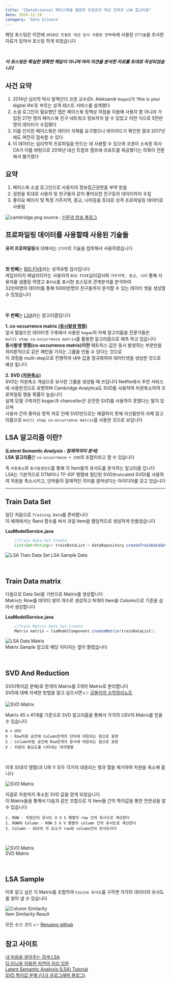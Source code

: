 ```yaml
---
title: "[DataScience] 페이스북을 활용한 트럼프의 대선 전략과 LSA 알고리즘"
date: 2019-12-10
category: 'Data Science'
---
```


해당 포스팅은 이전에 `2016년 트럼프 대선 당시 사용된 전략`속에 사용된 `IT기술`을 조사한 자료가 있어서 포스팅 하게 되었습니다  

<br/>

***이 포스팅은 확실한 명확한 해답이 아니며 여러 의견을 분석한 자료를 토대로 작성되었습니다***  

## 사건 요약
1. 2014년 심리학 박사 알렉산더 코겐 교수(Dr. Aleksandr `Kogan`)가 ‘this is your digital life’로 부르는 성격 테스트 서비스를 설계했다  
2. 소셜 로그인이 필요했던 앱은 페이스북 정책상 허점을 이용해 사용자 뿐 아니라 가입된 27만 명의 페이스북 친구 네트워크 정보까지 알 수 있었고 이런 식으로 5천만 명의 데이터가 수집됐다  
3. 이를 인지한 페이스북은 데이터 삭제를 요구했으나 와이어드가 확인한 결과 2017년에도 여전히 접속할 수 있다  
4. 이 데이터는 심리학적 프로파일을 만드는 데 사용할 수 있으며 코겐이 소속된 회사 CA가 이를 바탕으로 2016년 대선 트럼프 캠프에 리포트를 제공했다는 의혹이 언론에서 불거졌다  

## 요약
1. 페이스북 소셜 로그인으로 사용자의 정보접근권한을 부여 받음  
2. 권한을 토대로 사용자 및 친구들의 같이 좋아요한 친구등의 데이터까지 수집  
3. 좋아요 페이지 및 특정 거주지역, 종교, 나이등을 토대로 성격 프로파일링 데이터로 사용됨  

![cambridge.png](./images/cambridge.png)
<span class='img_caption'>source : [신문과 방송 블로그](http://blog.naver.com/PostView.nhn?blogId=kpfjra_&logNo=221260402045&categoryNo=13&parentCategoryNo=0)</span>


## 프로파일링 데이터를 사용할때 사용된 기술들  

**유저 프로파일링**에 대해서는 `2가지`의 기술을 접목해서 사용하였습니다  

<br/>

**첫 번째**는 [BIG FIVE](https://ko.wikipedia.org/wiki/5%EA%B0%80%EC%A7%80_%EC%84%B1%EA%B2%A9_%ED%8A%B9%EC%84%B1_%EC%9A%94%EC%86%8C)라는 성격유형 검사입니다  
케임브리지 애널리티카는 사용자의 `BIG FIVE`심리검사와 `거주지역, 종교, 나이` 통해 사용자를 샘플링 하였고 `좋아요`를 표시한 포스팅과 관계분석를 분석하여  
32만여명의 데이터를 통해 5000만명의 친구들까지 분석할 수 있는 데이터 셋을 생성할 수 있었습니다     

<br/>

**두 번째**는 [LSA](https://en.wikipedia.org/wiki/Latent_semantic_analysis)라는 알고리즘입니다  

**1. co-occurrence matrix [(동시발생 행렬)](https://en.wikipedia.org/wiki/Co-occurrence_matrix)**   
앞서 말씀드린 데이터셋 구축에서 사용된 `kogan`의 자체 알고리즘을 전문가들은  
`multi step co-occurrence matrix`를 활용한 알고리즘으로 예측 하고 있습니다  
**동시발생 행렬(co-occurrence matrix)이란** 매트릭스 값은 동시 발생하는 부분만을 의미론적으로 같은 패턴을 가지는 그룹을 만들 수 있다는 것으로  
이 과정을 multi-step으로 진행하여 내부 값을 정규화하여 데이터셋을 생성한 것으로 예상 됩니다  


**2. SVD [(차원축소)](https://ko.wikipedia.org/wiki/%ED%8A%B9%EC%9D%B4%EA%B0%92_%EB%B6%84%ED%95%B4)**  
SVD는 차원축소 개념으로 유사한 그룹을 생성될 때 쓰입니다
Netflix에서 추천 서비스에 사용한것으로 유명하며 Cambridge Analytica도 SVD를 사용하여 차원축소하여 프로파일링 했을 확률이 높습니다  
실제 모델 구축자인 kogan과 chancellor은 온전한 SVD를 사용하지 못했다는 말이 있으며  
사용자 간의 좋아요 항목 차로 인해 SVD만으로는 해결하지 못해 자신들만의 자체 알고리즘으로  `multi step co-occurrence matrix`를 사용한 것으로 보입니다  

## LSA 알고리즘 이란?
***(Latent Semantic Analysis : 잠재적의미 분석)***  
**LSA 알고리즘**은 `co-occurrence + SVD`의 조합이라고 할 수 있습니다  

즉 `차원축소`와 `동시발생빈도`를 통해 각 Item들의 유사도를 분석하는 알고리즘 입니다  
LSA는 기본적으로 DTM이나 TF-IDF 행렬에 절단된 SVD(truncated SVD)를 사용하여 차원을 축소시키고, 단어들의 잠재적인 의미를 끌어낸다는 아이디어를 갖고 있습니다  

---

## Train Data Set  

일단 처음으로 `Training Data`를 준비합니다  
이 예제에서는 Rand 함수를 써서 과일 Item을 램덤적으로 생성하게 만들었습니다  

**LsaModelService.java**  
```java
    //Train Data Set Create
    List<Set<String>> trainDataList = dataRepository.createTrainDataSet(45);
```

![LSA Train Data Set](./images/LSA-Train-Data.PNG)
<span class='img_caption'>LSA Sample Data</span>

<br/>

## Train Data matrix  

다음으로 Data Set을 기반으로 Matrix를 생성합니다  
Matrix는 Row를 데이터 쌍의 개수로 생성하고 N개의 Item을 Column으로 기준을 삼아서 생성합니다  

**LsaModelService.java**  
```java
    //Train Matrix Data Set Create
    Matrix matrix = lsaModelComponent.createMatrix(trainDataList);
```
![LSA Data Matrix](./images/Data-Matrix.PNG)  
<span class='img_caption'>Matrix Sample</span>
<span class='img_caption'>참고로 해당 이미지는 옆이 짤렸습니다</span>

<br/>

## SVD And Reduction 

SVD(특이값 분해)로 한개의 Matrix를 3개의 Matrix로 분리합니다  
SVD에 대해 자세한 방법을 알고 싶으시면 :point_right: [공돌이의 수학정리노트](https://www.youtube.com/watch?v=cq5qlYtnLoY&feature=emb_logo)

![SVD Matrix](./images/svd-image.png)  

Matrix 45 x 41개를 기준으로 SVD 알고리즘을 통해서 각각의 USV의 Matrix를 얻을 수 있습니다  

```text
A = USV
U : Row차원 공간에 Column만개의 단어에 대응되는 점으로 표현  
S : Column차원 공간에 Row만개의 문서에 대응되는 점으로 표현  
V : 차원의 중요도를 나타내는 대각행렬  
```

<br/>

이후 S(대각 행렬)과 U와 V 모두 각가의 대응되는 행과 열을 제거하여 차원을 축소해 줍니다  

![SVD Matrix](./images/svd-reduction-image.png)   

이걸로 차원까지 축소된 SVD 값을 얻게 되었습니다  
이 Matrix들을 통해서 다음과 같은 조합으로 각 Item들 간의 특이값을 통한 연관성을 알 수 있습니다  

```text
1. ROW - 차원간의 유사도 U X S 행렬의 row 간의 유사도로 계산한다  
2. ROW와 Column - ROW S X V 행렬의 column 간의 유사도로 계산한다  
3. Column - USV의 각 요소가 row와 column간의 유사도이다  
```

<br/>

![SVD Matrix](./images/SVD.PNG)  
<span class='img_caption'>SVD Matrix</span>

<br/>

## LSA Sample

이후 알고 싶은 각 Matrix를 조합하여 `Cosine 유사도`를 구하면 각각의 데이터의 유사도를 찾아 낼 수 있습니다  

![Column Similarity](./images/LSA-Column-Similarity.PNG)  
<span class='img_caption'>Item Similarity Result</span>  

모든 소스 코드 :point_right: [Renuevo github](https://github.com/renuevo/data-modeling-algorithm)

## 참고 사이트  
[내 마음을 알아주는 검색 LSA](https://sragent.tistory.com/entry/Latent-Semantic-AnalysisLSA)  
[딥 러닝을 이용한 자연어 처리 입문](https://wikidocs.net/24949)  
[Latent Semantic Analysis (LSA) Tutorial](https://technowiki.wordpress.com/2011/08/27/latent-semantic-analysis-lsa-tutorial/)  
[SVD 특이값 분해 (다크 프로그래머 블로그)](https://darkpgmr.tistory.com/106)  